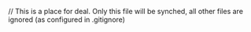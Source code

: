 // This is a place for deal. Only this file will be synched, all other files are ignored (as configured in .gitignore)